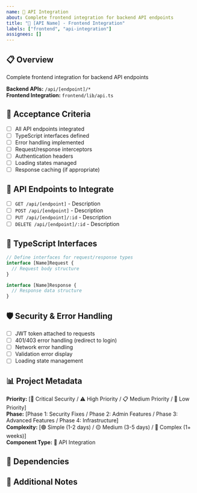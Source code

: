 ```yaml
---
name: 🔌 API Integration
about: Complete frontend integration for backend API endpoints
title: "🔌 [API Name] - Frontend Integration"
labels: ["frontend", "api-integration"]
assignees: []
---
```


## 📋 **Overview**
Complete frontend integration for backend API endpoints

**Backend APIs:** `/api/[endpoint]/*`  
**Frontend Integration:** `frontend/lib/api.ts`

## 🎯 **Acceptance Criteria**
- [ ] All API endpoints integrated
- [ ] TypeScript interfaces defined
- [ ] Error handling implemented
- [ ] Request/response interceptors
- [ ] Authentication headers
- [ ] Loading states managed
- [ ] Response caching (if appropriate)

## 🔧 **API Endpoints to Integrate**
<!-- List specific endpoints that need frontend integration -->
- [ ] `GET /api/[endpoint]` - Description
- [ ] `POST /api/[endpoint]` - Description
- [ ] `PUT /api/[endpoint]/:id` - Description
- [ ] `DELETE /api/[endpoint]/:id` - Description

## 📝 **TypeScript Interfaces**
```typescript
// Define interfaces for request/response types
interface [Name]Request {
  // Request body structure
}

interface [Name]Response {
  // Response data structure
}
```

## 🛡️ **Security & Error Handling**
- [ ] JWT token attached to requests
- [ ] 401/403 error handling (redirect to login)
- [ ] Network error handling
- [ ] Validation error display
- [ ] Loading state management

## 📊 **Project Metadata**
**Priority:** [🚨 Critical Security / ⚠️ High Priority / 📋 Medium Priority / 📝 Low Priority]  
**Phase:** [Phase 1: Security Fixes / Phase 2: Admin Features / Phase 3: Advanced Features / Phase 4: Infrastructure]  
**Complexity:** [🟢 Simple (1-2 days) / 🟡 Medium (3-5 days) / 🔴 Complex (1+ weeks)]  
**Component Type:** 🔌 API Integration

## 🔗 **Dependencies**
<!-- List any tasks that must be completed before this one -->

## 📝 **Additional Notes**
<!-- Any additional context, API documentation links, or implementation notes -->
